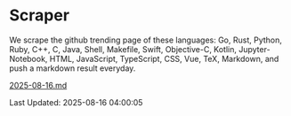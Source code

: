 # Scraper

We scrape the github trending page of these languages: Go, Rust, Python, Ruby, C++, C, Java, Shell, Makefile, Swift, Objective-C, Kotlin, Jupyter-Notebook, HTML, JavaScript, TypeScript, CSS, Vue, TeX, Markdown, and push a markdown result everyday.

[2025-08-16.md](https://github.com/yangwenmai/github-trending-backup/blob/master/2025-08-16.md)

Last Updated: 2025-08-16 04:00:05
